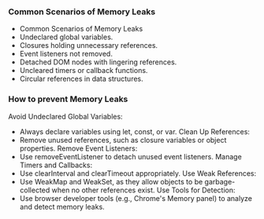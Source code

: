 ### Common Scenarios of Memory Leaks

- Common Scenarios of Memory Leaks
- Undeclared global variables.
- Closures holding unnecessary references.
- Event listeners not removed.
- Detached DOM nodes with lingering references.
- Uncleared timers or callback functions.
- Circular references in data structures.


### How to prevent Memory Leaks

Avoid Undeclared Global Variables:
- Always declare variables using let, const, or var.
Clean Up References:
- Remove unused references, such as closure variables or object properties.
Remove Event Listeners:
- Use removeEventListener to detach unused event listeners.
Manage Timers and Callbacks:
- Use clearInterval and clearTimeout appropriately.
Use Weak References:
- Use WeakMap and WeakSet, as they allow objects to be garbage-collected when no other references exist.
Use Tools for Detection:
- Use browser developer tools (e.g., Chrome's Memory panel) to analyze and detect memory leaks.
